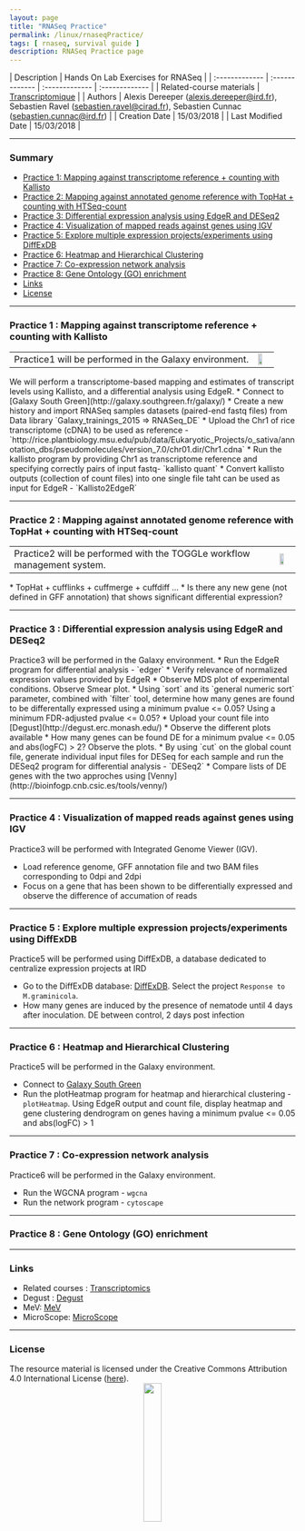 ```yaml
---
layout: page
title: "RNASeq Practice"
permalink: /linux/rnaseqPractice/
tags: [ rnaseq, survival guide ]
description: RNASeq Practice page
---
```


| Description | Hands On Lab Exercises for RNASeq |
| :------------- | :------------- | :------------- | :------------- |
| Related-course materials | [Transcriptomique](https://southgreenplatform.github.io/trainings/linux/linuxPracticeJedi//) |
| Authors | Alexis Dereeper (alexis.dereeper@ird.fr), Sebastien Ravel (sebastien.ravel@cirad.fr), Sebastien Cunnac (sebastien.cunnac@ird.fr) |
| Creation Date | 15/03/2018 |
| Last Modified Date | 15/03/2018 |


-----------------------

### Summary

<!-- TOC depthFrom:2 depthTo:2 withLinks:1 updateOnSave:1 orderedList:0 -->
* [Practice 1: Mapping against transcriptome reference + counting with Kallisto](#practice-1)
* [Practice 2: Mapping against annotated genome reference with TopHat + counting with HTSeq-count](#practice-2)
* [Practice 3: Differential expression analysis using EdgeR and DESeq2](#practice-3)
* [Practice 4: Visualization of mapped reads against genes using IGV](#practice-4)
* [Practice 5: Explore multiple expression projects/experiments using DiffExDB](#practice-5)
* [Practice 6: Heatmap and Hierarchical Clustering](#practice-6)
* [Practice 7: Co-expression network analysis](#practice-7)
* [Practice 8: Gene Ontology (GO) enrichment](#practice-8)
* [Links](#links)
* [License](#license)


-----------------------

<a name="practice-1"></a>
### Practice 1 : Mapping against transcriptome reference + counting with Kallisto
<table class="table-contact">
<tr>
<td>Practice1 will be performed in the Galaxy environment.</td>
<td><img width="60%" src="{{ site.url }}/images/trainings-galaxy.png" alt="" />
</td>
</tr>
</table>
We will perform a transcriptome-based mapping and estimates of transcript levels using Kallisto, and a differential analysis using EdgeR.
* Connect to [Galaxy South Green](http://galaxy.southgreen.fr/galaxy/)
* Create a new history and import RNASeq samples datasets (paired-end fastq files) from Data library
`Galaxy_trainings_2015 => RNASeq_DE`
* Upload the Chr1 of rice transcriptome (cDNA) to be used as reference  - `http://rice.plantbiology.msu.edu/pub/data/Eukaryotic_Projects/o_sativa/annotation_dbs/pseudomolecules/version_7.0/chr01.dir/Chr1.cdna`
* Run the kallisto program by providing Chr1 as transcriptome reference and specifying correctly pairs of input fastq- `kallisto quant`
* Convert kallisto outputs (collection of count files) into one single file taht can be used as input for EdgeR - `Kallisto2EdgeR`

-----------------------

<a name="practice-2"></a>
### Practice 2 : Mapping against annotated genome reference with TopHat + counting with HTSeq-count
<table class="table-contact">
<tr>
<td>Practice2 will be performed with the TOGGLe workflow management system.</td>
<td><img width="60%" src="{{ site.url }}/images/toggleLogo2.png" alt="" />
</td>
</tr>
</table>
* TopHat + cufflinks + cuffmerge + cuffdiff ...
* Is there any new gene (not defined in GFF annotation) that shows significant differential expression?

-----------------------

<a name="practice-3"></a>
### Practice 3 : Differential expression analysis using EdgeR and DESeq2
<td>Practice3 will be performed in the Galaxy environment.</td>
* Run the EdgeR program for differential analysis - `edger`
* Verify relevance of normalized expression values provided by EdgeR
* Observe MDS plot of experimental conditions. Observe Smear plot.
* Using `sort` and  its `general numeric sort` parameter, combined with `filter` tool, determine how many genes are found to be differentally expressed using a minimum pvalue <= 0.05? Using a minimum FDR-adjusted pvalue <= 0.05?
* Upload your count file into [Degust](http://degust.erc.monash.edu/)
* Observe the different plots available
* How many genes can be found DE for a minimum pvalue <= 0.05 and abs(logFC) > 2? Observe the plots.
* By using `cut` on the global count file, generate individual input files for DESeq for each sample and run the DESeq2 program for differential analysis - `DESeq2`
* Compare lists of DE genes with the two approches using [Venny](http://bioinfogp.cnb.csic.es/tools/venny/)

-----------------------

<a name="practice-4"></a>
### Practice 4 : Visualization of mapped reads against genes using IGV
Practice3 will be performed with Integrated Genome Viewer (IGV).
* Load reference genome, GFF annotation file and two BAM files corresponding to 0dpi and 2dpi
* Focus on a gene that has been shown to be differentially expressed and observe the difference of accumation of reads

-----------------------

<a name="practice-5"></a>
### Practice 5 : Explore multiple expression projects/experiments using DiffExDB
Practice5 will be performed using DiffExDB, a database dedicated to centralize expression projects at IRD

* Go to the DiffExDB database: [DiffExDB](http://bioinfo-web.mpl.ird.fr/cgi-bin2/microarray/public/diffexdb.cgi). Select the project  `Response to M.graminicola`. 
* How many genes are induced by the presence of nematode until 4 days  after inoculation. DE between control, 2 days post infection


-----------------------

<a name="practice-6"></a>
### Practice 6 : Heatmap and Hierarchical Clustering
Practice5 will be performed in the Galaxy environment.
* Connect to [Galaxy South Green](http://galaxy.southgreen.fr/galaxy/)
* Run the plotHeatmap program for heatmap and hierarchical clustering - `plotHeatmap`. Using EdgeR output and count file, display heatmap and gene clustering dendrogram on genes having a minimum pvalue <= 0.05 and abs(logFC) > 1

-----------------------

<a name="practice-7"></a>
### Practice 7 : Co-expression network analysis
Practice6 will be performed in the Galaxy environment.
* Run the WGCNA program - `wgcna`
* Run the network program - `cytoscape`

-----------------------

<a name="practice-8"></a>
### Practice 8 : Gene Ontology (GO) enrichment

-----------------------

### Links
<a name="links"></a>

* Related courses : [Transcriptomics](https://southgreenplatform.github.io/trainings/linuxJedi/)
* Degust : [Degust](http://degust.erc.monash.edu/)
* MeV: [MeV](http://mev.tm4.org/)
* MicroScope: [MicroScope](http://microscopebioinformatics.org/)

-----------------------

### License
<a name="license"></a>

<div>
The resource material is licensed under the Creative Commons Attribution 4.0 International License (<a href="http://creativecommons.org/licenses/by-nc-sa/4.0/">here</a>).
<center><img width="25%" class="img-responsive" src="http://creativecommons.org.nz/wp-content/uploads/2012/05/by-nc-sa1.png"/>
</center>
</div>
                  
 

